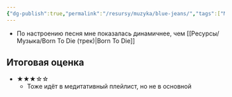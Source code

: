 ```yaml
---
{"dg-publish":true,"permalink":"/resursy/muzyka/blue-jeans/","tags":["Музыка"]}
---
```


- По настроению песня мне показалась динамичнее, чем [[Ресурсы/Музыка/Born To Die (трек)\|Born To Die]]
## Итоговая оценка
- ★★★☆☆ 
	- Тоже идёт в медитативный плейлист, но не в основной 